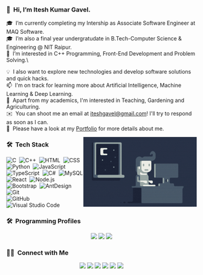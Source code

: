 <!---
iteshgavel/iteshgavel is a ✨ special ✨ repository because its `README.md` (this file) appears on your GitHub profile.
You can click the Preview link to take a look at your changes.
--->

### 👋 &nbsp;Hi, I’m Itesh Kumar Gavel.
🎓 &nbsp;I’m currently completing my Intership as Associate Software Engineer at MAQ Software.\
🎓 &nbsp;I’m also a final year undergratudate in B.Tech-Computer Science & Engineering @ NIT Raipur.\
💞️ &nbsp;I’m interested in C++ Programming, Front-End Development and Problem Solving.\
<!-- 👀 &nbsp;I'm looking forward to collaborate with some Tech Companies as an Intern or Entry-Level Engineer.\ -->
💡 &nbsp;I also want to explore new technologies and develop software solutions and quick hacks.\
📫 &nbsp;I'm on track for learning more about Artificial Intelligence, Machine Learning & Deep Learning.\
🌱 &nbsp;Apart from my academics, I'm interested in Teaching, Gardening and Agriculturing.\
✉️ &nbsp;You can shoot me an email at iteshgavel@gmail.com! I'll try to respond as soon as I can.\
📄 &nbsp;Please have a look at my [Portfolio](https://iteshgavel.github.io/IteshGavelPortfolio/) for more details about me.

<img alt="Night Coding" src="https://raw.githubusercontent.com/AVS1508/AVS1508/master/assets/Night-Coding.gif" align="right"/>

### 🛠 &nbsp;Tech Stack
![C](https://img.shields.io/badge/-C-05122A?style=flat&logo=C&logoColor=A8B9CC)&nbsp;
![C++](https://img.shields.io/badge/-C++-05122A?style=flat&logo=C%2B%2B&logoColor=00599C)&nbsp;
![HTML](https://img.shields.io/badge/-HTML-05122A?style=flat&logo=HTML5)&nbsp;
![CSS](https://img.shields.io/badge/-CSS-05122A?style=flat&logo=CSS3&logoColor=1572B6)\
![Python](https://img.shields.io/badge/-Python-05122A?style=flat&logo=python)&nbsp;
![JavaScript](https://img.shields.io/badge/-JavaScript-05122A?style=flat&logo=javascript)&nbsp;
![TypeScript](https://img.shields.io/badge/-TypeScript-05122A?style=flat&logo=typescript)&nbsp;
![C#](https://img.shields.io/badge/-CSharp-05122A?style=flat&logo=csharp)&nbsp;
![MySQL](https://img.shields.io/badge/-MySQL-05122A?style=flat&logo=mysql)\
![React](https://img.shields.io/badge/-React-05122A?style=flat&logo=react)&nbsp;
![Node.js](https://img.shields.io/badge/-Node.js-05122A?style=flat&logo=node.js)&nbsp;
![Bootstrap](https://img.shields.io/badge/-Bootstrap-05122A?style=flat&logo=bootstrap&logoColor=563D7C)&nbsp;
![AntDesign](https://img.shields.io/badge/-AntDesign-05122A?style=flat&logo=antd&logoColor=563D7C)&nbsp;
![Git](https://img.shields.io/badge/-Git-05122A?style=flat&logo=git)\
![GitHub](https://img.shields.io/badge/-GitHub-05122A?style=flat&logo=github)&nbsp;
![Visual Studio Code](https://img.shields.io/badge/-Visual%20Studio%20Code-05122A?style=flat&logo=visual-studio-code&logoColor=007ACC)&nbsp;

### 🛠 &nbsp;Programming Profiles
<p align="center">
<a href="https://leetcode.com/iteshgavel/"><img src="https://img.shields.io/badge/-Leetcode-3423A6?style=flat&logo=leetcode&logoColor=white"/></a>
<a href="https://auth.geeksforgeeks.org/user/iteshgavel/profile"><img src="https://img.shields.io/badge/-GeeksforGeeks-0077B5?style=flat&logo=gfg&logoColor=white"/></a>
<a href="https://www.hackerrank.com/iteshgavel"><img src="https://img.shields.io/badge/-Hackerrank-D14836?style=flat&logo=hackerrank&logoColor=white"/></a>

### 🤝🏻 &nbsp;Connect with Me

<p align="center">
<a href="https://iteshgavel.github.io/IteshGavelPortfolio/"><img src="https://img.shields.io/badge/-www.iteshgavel.ga-3423A6?style=flat&logo=Google-Chrome&logoColor=white"/></a>
<a href="https://www.linkedin.com/in/iteshkumargavel/"><img src="https://img.shields.io/badge/-Itesh%20Kumar%20Gavel-0077B5?style=flat&logo=Linkedin&logoColor=white"/></a>
<a href="mailto:iteshgavel@gmail.com" target="_blank"><img src="https://img.shields.io/badge/-iteshgavel@gmail.com-D14836?style=flat&logo=Gmail&logoColor=white"/></a>
<a href="https://www.instagram.com/iteshgavel/" target="_blank"><img src="https://img.shields.io/badge/-@iteshgavel-E4405F?style=flat&logo=Instagram&logoColor=white"/></a>
<a href="https://www.facebook.com/iteshgavel/" target="_blank"><img src="https://img.shields.io/badge/-@iteshgavel-1877F2?style=flat&logo=Facebook&logoColor=white"/></a>
<a href="https://twitter.com/GavelItesh" target="_blank"><img src="https://img.shields.io/badge/-@GavelItesh-1877F2?style=flat&logo=Twitter&logoColor=white"/></a>
</p>

